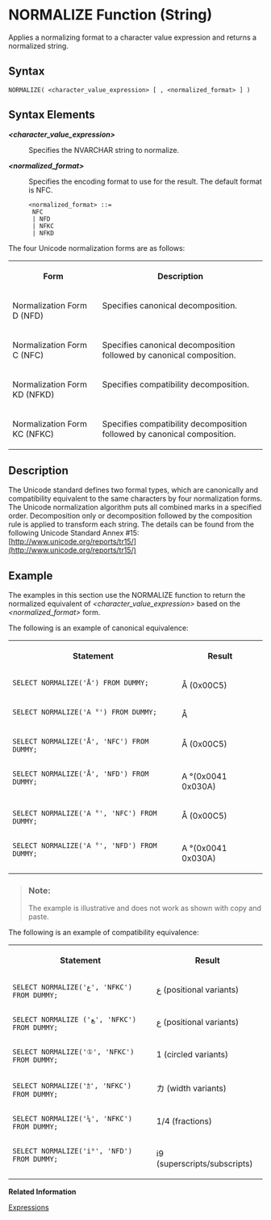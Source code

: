 <!-- loio8fa2d19e3dae4de2a4613a4987858894 -->

# NORMALIZE Function \(String\)

Applies a normalizing format to a character value expression and returns a normalized string.



## Syntax

```
NORMALIZE( <character_value_expression> [ , <normalized_format> ] )
```



<a name="loio8fa2d19e3dae4de2a4613a4987858894__section_plp_ljc_fbb"/>

## Syntax Elements


<dl>
<dt><b>

*<character\_value\_expression\>*

</b></dt>
<dd>

Specifies the NVARCHAR string to normalize.



</dd><dt><b>

*<normalized\_format\>*

</b></dt>
<dd>

Specifies the encoding format to use for the result. The default format is NFC.

```
<normalized_format> ::=
 NFC
 | NFD
 | NFKC
 | NFKD
```



</dd>
</dl>

The four Unicode normalization forms are as follows:


<table>
<tr>
<th valign="top">

Form



</th>
<th valign="top">

Description



</th>
</tr>
<tr>
<td valign="top">

Normalization Form D \(NFD\)



</td>
<td valign="top">

Specifies canonical decomposition.



</td>
</tr>
<tr>
<td valign="top">

Normalization Form C \(NFC\)



</td>
<td valign="top">

Specifies canonical decomposition followed by canonical composition.



</td>
</tr>
<tr>
<td valign="top">

Normalization Form KD \(NFKD\)



</td>
<td valign="top">

Specifies compatibility decomposition.



</td>
</tr>
<tr>
<td valign="top">

Normalization Form KC \(NFKC\)



</td>
<td valign="top">

Specifies compatibility decomposition followed by canonical composition.



</td>
</tr>
</table>



<a name="loio8fa2d19e3dae4de2a4613a4987858894__section_bd1_l3c_fbb"/>

## Description

The Unicode standard defines two formal types, which are canonically and compatibility equivalent to the same characters by four normalization forms. The Unicode normalization algorithm puts all combined marks in a specified order. Decomposition only or decomposition followed by the composition rule is applied to transform each string. The details can be found from the following Unicode Standard Annex \#15: [http://www.unicode.org/reports/tr15/](http://www.unicode.org/reports/tr15/)



<a name="loio8fa2d19e3dae4de2a4613a4987858894__section_ayn_m3c_fbb"/>

## Example

The examples in this section use the NORMALIZE function to return the normalized equivalent of *<character\_value\_expression\>* based on the *<normalized\_format\>* form.

The following is an example of canonical equivalence:


<table>
<tr>
<th valign="top">

Statement



</th>
<th valign="top">

Result



</th>
</tr>
<tr>
<td valign="top">

```
SELECT NORMALIZE('Å') FROM DUMMY;
```



</td>
<td valign="top">

Å \(0x00C5\)



</td>
</tr>
<tr>
<td valign="top">

```
SELECT NORMALIZE('A °') FROM DUMMY;
```



</td>
<td valign="top">

Å



</td>
</tr>
<tr>
<td valign="top">

```
SELECT NORMALIZE('Å', 'NFC') FROM DUMMY;
```



</td>
<td valign="top">

Å \(0x00C5\)



</td>
</tr>
<tr>
<td valign="top">

```
SELECT NORMALIZE('Å', 'NFD') FROM DUMMY;
```



</td>
<td valign="top">

A °\(0x0041 0x030A\)



</td>
</tr>
<tr>
<td valign="top">

```
SELECT NORMALIZE('A °', 'NFC') FROM DUMMY;
```



</td>
<td valign="top">

Å \(0x00C5\)



</td>
</tr>
<tr>
<td valign="top">

```
SELECT NORMALIZE('A °', 'NFD') FROM DUMMY;
```



</td>
<td valign="top">

A °\(0x0041 0x030A\)



</td>
</tr>
</table>

> ### Note:  
> The example is illustrative and does not work as shown with copy and paste.

The following is an example of compatibility equivalence:


<table>
<tr>
<th valign="top">

Statement



</th>
<th valign="top">

Result



</th>
</tr>
<tr>
<td valign="top">

```
SELECT NORMALIZE('ﻉ', 'NFKC') FROM DUMMY;
```



</td>
<td valign="top">

ﻉ \(positional variants\)



</td>
</tr>
<tr>
<td valign="top">

```
SELECT NORMALIZE ('ﻊ', 'NFKC') FROM DUMMY;
```



</td>
<td valign="top">

ﻉ \(positional variants\)



</td>
</tr>
<tr>
<td valign="top">

```
SELECT NORMALIZE('①', 'NFKC') FROM DUMMY;
```



</td>
<td valign="top">

1 \(circled variants\)



</td>
</tr>
<tr>
<td valign="top">

```
SELECT NORMALIZE('ｶ', 'NFKC') FROM DUMMY;	
```



</td>
<td valign="top">

カ \(width variants\)



</td>
</tr>
<tr>
<td valign="top">

```
SELECT NORMALIZE('¼', 'NFKC') FROM DUMMY;
```



</td>
<td valign="top">

1/4 \(fractions\)



</td>
</tr>
<tr>
<td valign="top">

```
SELECT NORMALIZE('i⁹', 'NFD') FROM DUMMY;
```



</td>
<td valign="top">

i9 \(superscripts/subscripts\)



</td>
</tr>
</table>

**Related Information**  


[Expressions](../expressions-20a4389.md "An expression is a clause that can be evaluated to return values.")

